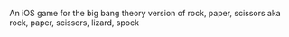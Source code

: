 An iOS game for the big bang theory version of rock, paper, scissors aka rock, paper, scissors, lizard, spock
